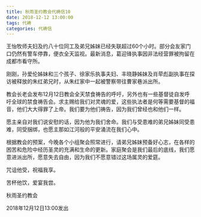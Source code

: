 ```yaml
---
title: 秋雨圣约教会代祷信10
date: 2018-12-12 13:00:00
tags: 代祷
categories: 代祷信
---
```

王怡牧师夫妇及约八十位同工及弟兄姊妹已经失联超过60个小时。部分会友家门口仍然有警车停靠，便衣全天监视。最新消息，葛迎锋执事因非法经营罪被拘留在成都市看守所。

刚刚，孙爱伦姊妹和三个孩子、徐家乐执事夫妇、丰晓静姊妹及肖荦彪副执事在探访被释放的朱红弟兄时，从朱红家中一起被警察带往曹家巷派出所。

教会长老会发布12月12日教会全天禁食祷告的呼吁，另外也有一些基督徒自发呼吁全球的禁食祷告会。求主赐给我们对灵魂的爱，这些执法者是何等需要基督的福音，他们大大得罪了上帝。我们要为他们祷告，因为我们曾经也和他们一样。

愿主亲自对我们说安慰的话，因为他为我们舍命。我们与受患难的弟兄姊妹同受患难，同受捆绑，也愿主那如江河般的平安涌流在我们心中。

根据教会的预案，今晚各个小组聚会照常进行，请弟兄姊妹预备好心志，在各样的困苦和危险中经历圣灵的充满和生命的更新。家庭聚会是我们最后的底线，我们愿意进派出所，愿意失去自由，因为我们不愿意错过这场属灵的爱筵。

咒诅他受，祝福我享。

苦杯他饮，爱宴我尝。

秋雨圣约教会

2018年12月12日13:00发出